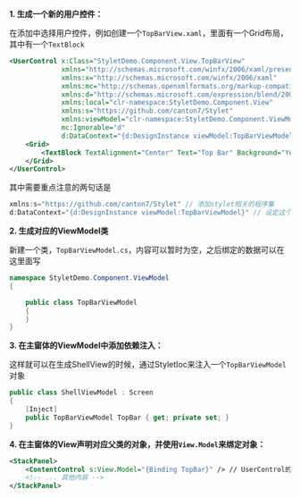 **1. 生成一个新的用户控件：**

在添加中选择用户控件，例如创建一个`TopBarView.xaml`，里面有一个Grid布局，其中有一个`TextBlock`

```xml
<UserControl x:Class="StyletDemo.Component.View.TopBarView"
             xmlns="http://schemas.microsoft.com/winfx/2006/xaml/presentation"
             xmlns:x="http://schemas.microsoft.com/winfx/2006/xaml"
             xmlns:mc="http://schemas.openxmlformats.org/markup-compatibility/2006"
             xmlns:d="http://schemas.microsoft.com/expression/blend/2008"
             xmlns:local="clr-namespace:StyletDemo.Component.View"
             xmlns:s="https://github.com/canton7/Stylet"
             xmlns:viewModel="clr-namespace:StyletDemo.Component.ViewModel"
             mc:Ignorable="d"
             d:DataContext="{d:DesignInstance viewModel:TopBarViewModel}">
    <Grid>
        <TextBlock TextAlignment="Center" Text="Top Bar" Background="Yellow" Foreground="Blue" FontSize="30" />
    </Grid>
</UserControl>
```

其中需要重点注意的两句话是
```csharp
xmlns:s="https://github.com/canton7/Stylet" // 添加stylet相关的程序集
d:DataContext="{d:DesignInstance viewModel:TopBarViewModel}" // 设定这个view对应的ViewModel
```

**2. 生成对应的ViewModel类**

新建一个类，`TopBarViewModel.cs`，内容可以暂时为空，之后绑定的数据可以在这里面写
```csharp
namespace StyletDemo.Component.ViewModel
{

    public class TopBarViewModel
    {
    }
}
```

**3. 在主窗体的ViewModel中添加依赖注入：**

这样就可以在生成ShellView的时候，通过StyletIoc来注入一个`TopBarViewModel`对象
```csharp
public class ShellViewModel : Screen
{
    [Inject]
    public TopBarViewModel TopBar { get; private set; }
}
```

**4. 在主窗体的View声明对应父类的对象，并使用`View.Model`来绑定对象：**
```xml
<StackPanel>
    <ContentControl s:View.Model="{Binding TopBar}" /> // UserControl的父类是ContentControl
    <!-- ... 其他内容 -->
</StackPanel>
```
